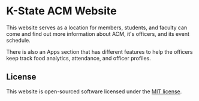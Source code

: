 # K-State ACM Website

This website serves as a location for members, students, and faculty can come and find out more information about ACM, it's officers, and its event schedule.

There is also an Apps section that has different features to help the officers keep track food analytics, attendance, and officer profiles.

## License

This website is open-sourced software licensed under the [MIT license](http://opensource.org/licenses/MIT).
